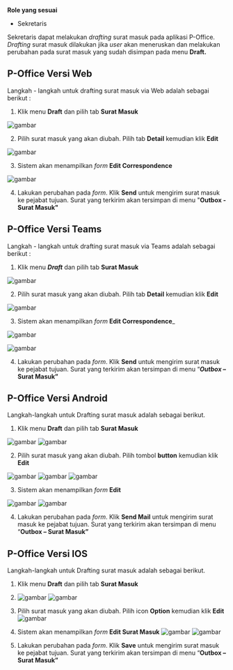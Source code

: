 **Role yang sesuai**

- Sekretaris

Sekretaris dapat melakukan _drafting_ surat masuk pada aplikasi P-Office. _Drafting_ surat masuk dilakukan jika _user_ akan meneruskan dan melakukan perubahan pada surat masuk yang sudah disimpan pada menu **Draft.**


## **P-Office Versi Web**

Langkah - langkah untuk drafting surat masuk via Web adalah sebagai berikut :

1.    Klik menu **Draft** dan pilih tab **Surat Masuk**

![gambar](SuratMasuk/SM_Web/SM06.png)

2.    Pilih surat masuk yang akan diubah. Pilih tab **Detail** kemudian klik **Edit**

![gambar](SuratMasuk/SM_Web/SM07.png)

3.    Sistem akan menampilkan _form_ **Edit Correspondence**

![gambar](SuratMasuk/SM_Web/SM08.png)

4.	  Lakukan perubahan pada _form_. Klik **Send** untuk mengirim surat masuk ke pejabat tujuan. Surat yang terkirim akan tersimpan di menu "**Outbox - Surat Masuk"**


## **P-Office Versi Teams**

Langkah - langkah untuk drafting surat masuk via Teams adalah sebagai berikut :


1. Klik menu _**Draft**_ dan pilih tab **Surat Masuk**

![gambar](SuratMasuk/SM_Teams/SM06.png)

2. Pilih surat masuk yang akan diubah. Pilih tab **Detail** kemudian klik **Edit**

![gambar](SuratMasuk/SM_Teams/SM07.png)

3. Sistem akan menampilkan _form_ **Edit Correspondence**_

![gambar](SuratMasuk/SM_Teams/SM08.png)

![gambar](SuratMasuk/SM_Teams/SM09.png)

4. Lakukan perubahan pada _form_. Klik **Send** untuk mengirim surat masuk ke pejabat tujuan. Surat yang terkirim akan tersimpan di menu “**_Outbox_ – Surat Masuk”**


## **P-Office Versi Android**

Langkah-langkah untuk Drafting surat masuk adalah sebagai berikut.

1. Klik menu **Draft** dan pilih tab **Surat Masuk**

![gambar](SuratMasuk/SM_Android/DraftSM/A01.jpg) ![gambar](SuratMasuk/SM_Android/DraftSM/A02.jpg)

2. Pilih surat masuk yang akan diubah. Pilih tombol **button** kemudian klik **Edit**

![gambar](SuratMasuk/SM_Android/DraftSM/A03.jpg) ![gambar](SuratMasuk/SM_Android/DraftSM/A04.jpg) ![gambar](SuratMasuk/SM_Android/DraftSM/A05.jpg)

3. Sistem akan menampilkan _form_ **Edit**

![gambar](SuratMasuk/SM_Android/DraftSM/A06.jpg) ![gambar](SuratMasuk/SM_Android/DraftSM/A07.jpg)

4. Lakukan perubahan pada _form_. Klik **Send Mail** untuk mengirim surat masuk ke pejabat tujuan. Surat yang terkirim akan tersimpan di menu “**Outbox – Surat Masuk”**

## **P-Office Versi IOS**

Langkah-langkah untuk Drafting surat masuk adalah sebagai berikut.

1. Klik menu **Draft** dan pilih tab **Surat Masuk**
   
2. ![gambar](SuratMasuk/SM_IOS/SM-8.png) ![gambar](SuratMasuk/SM_IOS/SM-9.png)

2.	Pilih surat masuk yang akan diubah. Pilih icon **Option** kemudian klik **Edit**
![gambar](SuratMasuk/SM_IOS/SM-10.png)

3.	Sistem akan menampilkan _form_ **Edit Surat Masuk**
![gambar](SuratMasuk/SM_IOS/SM-11.png) ![gambar](SuratMasuk/SM_IOS/SM-12.png)

4.	Lakukan perubahan pada _form_. Klik **Save** untuk mengirim surat masuk ke pejabat tujuan. Surat yang terkirim akan tersimpan di menu “**Outbox – Surat Masuk”**

